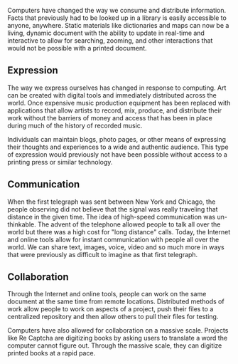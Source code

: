 











Computers have changed the way we consume and distribute information.  Facts that previously had to be looked up in a library is easily accessible to anyone, anywhere.  Static materials like dictionaries and maps can now be a living, dynamic document with the ability to update in real-time and interactive to allow for searching, zooming, and other interactions that would not be possible with a printed document.

## Expression
The way we express ourselves has changed in response to computing.  Art can be created with digital tools and immediately distributed across the world.  Once expensive music production equipment has been replaced with applications that allow artists to record, mix, produce, and distribute their work without the barriers of money and access that has been in place during much of the history of recorded music.

Individuals can maintain blogs, photo pages, or other means of expressing their thoughts and experiences to a wide and authentic audience.  This type of expression would previously not have been possible without access to a printing press or similar technology.

## Communication
When the first telegraph was sent between New York and Chicago, the people observing did not believe that the signal was really traveling that distance in the given time.  The idea of high-speed communication was un-thinkable.  The advent of the telephone allowed people to talk all over the world but there was a high cost for "long distance" calls.  Today, the Internet and online tools allow for instant communication with people all over the world.  We can share text, images, voice, video and so much more in ways that were previously as difficult to imagine as that first telegraph.

## Collaboration
Through the Internet and online tools, people can work on the same document at the same time from remote locations.  Distributed methods of work allow people to work on aspects of a project, push their files to a centralized repository and then allow others to pull their files for testing.  

Computers have also allowed for collaboration on a massive scale.  Projects like Re Captcha are digitizing books by asking users to translate a word the computer cannot figure out.  Through the massive scale, they can digitize printed books at a rapid pace.